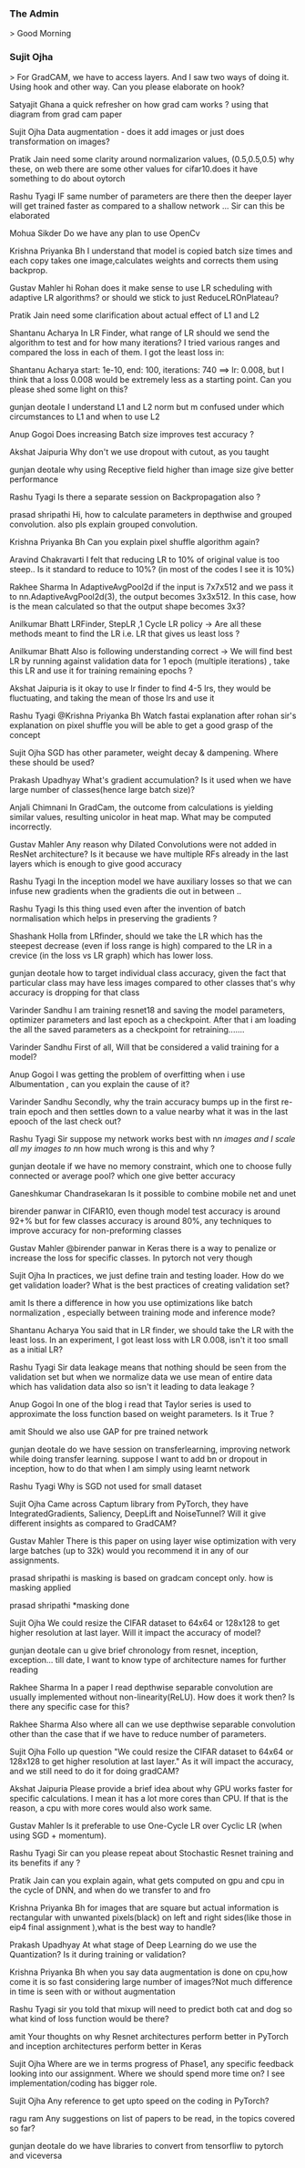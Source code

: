 ###  The Admin
​​> Good Morning

### Sujit Ojha
​> For GradCAM, we have to access layers. And I saw two ways of doing it. Using hook and other way. Can you please elaborate on hook?

Satyajit Ghana
​a quick refresher on how grad cam works ? using that diagram from grad cam paper

Sujit Ojha
​Data augmentation - does it add images or just does transformation on images?

Pratik Jain
​need some clarity around normalizarion values, (0.5,0.5,0.5) why these, on web there are some other values for cifar10.does it have something to do about oytorch

Rashu Tyagi
​IF same number of parameters are there then the deeper layer will get trained faster as compared to a shallow network ... Sir can this be elaborated

Mohua Sikder
​Do we have any plan to use OpenCv

Krishna Priyanka Bh
​I understand that model is copied batch size times and each copy takes one image,calculates weights and corrects them using backprop.

Gustav Mahler
​hi Rohan does it make sense to use LR scheduling with adaptive LR algorithms? or should we stick to just ReduceLROnPlateau?

Pratik Jain
​need some clarification about actual effect of L1 and L2

Shantanu Acharya
​In LR Finder, what range of LR should we send the algorithm to test and for how many iterations? I tried various ranges and compared the loss in each of them. I got the least loss in:

Shantanu Acharya
​start: 1e-10, end: 100, iterations: 740 ==> lr: 0.008, but I think that a loss 0.008 would be extremely less as a starting point. Can you please shed some light on this?

gunjan deotale
​I understand L1 and L2 norm but m confused under which circumstances to L1 and when to use L2

Anup Gogoi
​Does increasing Batch size improves test accuracy ?

Akshat Jaipuria
​Why don't we use dropout with cutout, as you taught

gunjan deotale
​why using Receptive field higher than image size give better performance

Rashu Tyagi
​Is there a separate session on Backpropagation also ?

prasad shripathi
​Hi, how to calculate parameters in depthwise and grouped convolution. also pls explain grouped convolution.

Krishna Priyanka Bh
​Can you explain pixel shuffle algorithm again?

Aravind Chakravarti
​I felt that reducing LR to 10% of original value is too steep.. Is it standard to reduce to 10%? (in most of the codes I see it is 10%)

Rakhee Sharma
​In AdaptiveAvgPool2d if the input is 7x7x512 and we pass it to nn.AdaptiveAvgPool2d(3), the output becomes 3x3x512. In this case, how is the mean calculated so that the output shape becomes 3x3?

Anilkumar Bhatt
​LRFinder, StepLR ,1 Cycle LR policy -> Are all these methods meant to find the LR i.e. LR that gives us least loss ?

Anilkumar Bhatt
​Also is following understanding correct -> We will find best LR by running against validation data for 1 epoch (multiple iterations) , take this LR and use it for training remaining epochs ?

Akshat Jaipuria
​is it okay to use lr finder to find 4-5 lrs, they would be fluctuating, and taking the mean of those lrs and use it

Rashu Tyagi
​@Krishna Priyanka Bh Watch fastai explanation after rohan sir's explanation on pixel shuffle you will be able to get a good grasp of the concept

Sujit Ojha
​SGD has other parameter, weight decay & dampening. Where these should be used?

Prakash Upadhyay
​What's gradient accumulation? Is it used when we have large number of classes(hence large batch size)?

Anjali Chimnani
​In GradCam, the outcome from calculations is yielding similar values, resulting unicolor in heat map. What may be computed incorrectly.

Gustav Mahler
​Any reason why Dilated Convolutions were not added in ResNet architecture? Is it because we have multiple RFs already in the last layers which is enough to give good accuracy

Rashu Tyagi
​In the inception model we have auxiliary losses so that we can infuse new gradients when the gradients die out in between ..

Rashu Tyagi
​Is this thing used even after the invention of batch normalisation which helps in preserving the gradients ?

Shashank Holla
​from LRfinder, should we take the LR which has the steepest decrease (even if loss range is high) compared to the LR in a crevice (in the loss vs LR graph) which has lower loss.

gunjan deotale
​how to target individual class accuracy, given the fact that particular class may have less images compared to other classes that's why accuracy is dropping for that class

Varinder Sandhu
​I am training resnet18 and saving the model parameters, optimizer parameters and last epoch as a checkpoint. After that i am loading the all the saved parameters as a checkpoint for retraining.......

Varinder Sandhu
​First of all, Will that be considered a valid training for a model?

Anup Gogoi
​I was getting the problem of overfitting when i use Albumentation , can you explain the cause of it?

Varinder Sandhu
​Secondly, why the train accuracy bumps up in the first re-train epoch and then settles down to a value nearby what it was in the last epooch of the last check out?

Rashu Tyagi
​Sir suppose my network works best with n*n images and I scale all my images to n*n how much wrong is this and why ?

gunjan deotale
​if we have no memory constraint, which one to choose fully connected or average pool? which one give better accuracy

Ganeshkumar Chandrasekaran
​Is it possible to combine mobile net and unet

birender panwar
​in CIFAR10, even though model test accuracy is around 92+% but for few classes accuracy is around 80%, any techniques to improve accuracy for non-preforming classes

Gustav Mahler
​@birender panwar in Keras there is a way to penalize or increase the loss for specific classes. In pytorch not very though

Sujit Ojha
​In practices, we just define train and testing loader. How do we get validation loader? What is the best practices of creating validation set?

amit
​Is there a difference in how you use optimizations like batch normalization , especially between training mode and inference mode?

Shantanu Acharya
​You said that in LR finder, we should take the LR with the least loss. In an experiment, I got least loss with LR 0.008, isn't it too small as a initial LR?

Rashu Tyagi
​Sir data leakage means that nothing should be seen from the validation set but when we normalize data we use mean of entire data which has validation data also so isn't it leading to data leakage ?

Anup Gogoi
​In one of the blog i read that Taylor series is used to approximate the loss function based on weight parameters. Is it True ?

amit
​Should we also use GAP for pre trained network

gunjan deotale
​do we have session on transferlearning, improving network while doing transfer learning. suppose I want to add bn or dropout in inception, how to do that when I am simply using learnt network

Rashu Tyagi
​Why is SGD not used for small dataset

Sujit Ojha
​Came across Captum library from PyTorch, they have IntegratedGradients, Saliency, DeepLift and NoiseTunnel? Will it give different insights as compared to GradCAM?

Gustav Mahler
​​There is this paper on using layer wise optimization with very large batches (up to 32k) would you recommend it in any of our assignments.

prasad shripathi
​is masking is based on gradcam concept only. how is masking applied

prasad shripathi
​*masking done

Sujit Ojha
​We could resize the CIFAR dataset to 64x64 or 128x128 to get higher resolution at last layer. Will it impact the accuracy of model?

gunjan deotale
​can u give brief chronology from resnet, inception, exception... till date, I want to know type of architecture names for further reading

Rakhee Sharma
​In a paper I read depthwise separable convolution are usually implemented without non-linearity(ReLU). How does it work then? Is there any specific case for this?

Rakhee Sharma
​Also where all can we use depthwise separable convolution other than the case that if we have to reduce number of parameters.

Sujit Ojha
​Follo up question "We could resize the CIFAR dataset to 64x64 or 128x128 to get higher resolution at last layer." As it will impact the accuracy, and we still need to do it for doing gradCAM?

Akshat Jaipuria
​Please provide a brief idea about why GPU works faster for specific calculations. I mean it has a lot more cores than CPU. If that is the reason, a cpu with more cores would also work same.

Gustav Mahler
​Is it preferable to use One-Cycle LR over Cyclic LR (when using SGD + momentum).

Rashu Tyagi
​Sir can you please repeat about Stochastic Resnet training and its benefits if any ?

Pratik Jain
​can you explain again, what gets computed on gpu and cpu in the cycle of DNN, and when do we transfer to and fro

Krishna Priyanka Bh
​for images that are square but actual information is rectangular with unwanted pixels(black) on left and right sides(like those in eip4 final assignment ),what is the best way to handle?

Prakash Upadhyay
​At what stage of Deep Learning do we use the Quantization? Is it during training or validation?

Krishna Priyanka Bh
​when you say data augmentation is done on cpu,how come it is so fast considering large number of images?Not much difference in time is seen with or without augmentation

Rashu Tyagi
​sir you told that mixup will need to predict both cat and dog so what kind of loss function would be there?

amit
​Your thoughts on why Resnet architectures perform better in PyTorch and inception architectures perform better in Keras

Sujit Ojha
​Where are we in terms progress of Phase1, any specific feedback looking into our assignment. Where we should spend more time on? I see implementation/coding has bigger role.

Sujit Ojha
​Any reference to get upto speed on the coding in PyTorch?

ragu ram
​Any suggestions on list of papers to be read, in the topics covered so far?

gunjan deotale
​do we have libraries to convert from tensorfliw to pytorch and viceversa
